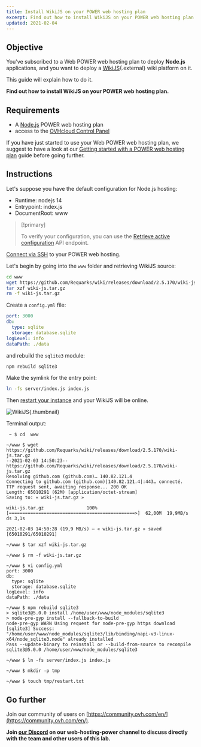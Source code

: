 ```yaml
---
title: Install WikiJS on your POWER web hosting plan
excerpt: Find out how to install WikiJS on your POWER web hosting plan
updated: 2021-02-04
---
```


## Objective

You've subscribed to a Web POWER web hosting plan to deploy **Node.js** applications, and you want to deploy a [WikiJS](https://wiki.js.org/){.external} wiki platform on it.

This guide will explain how to do it.

**Find out how to install WikiJS on your POWER web hosting plan.**

## Requirements

- A [Node.js](https://labs.ovh.com/managed-nodejs) POWER web hosting plan
- access to the [OVHcloud Control Panel](https://www.ovh.com/auth/?action=gotomanager&from=https://www.ovh.co.uk/&ovhSubsidiary=GB)

If you have just started to use your Web POWER web hosting plan, we suggest to have a look at our [Getting started with a POWER web hosting plan](getting-started1.) guide before going further.

## Instructions

Let's suppose you have the default configuration for Node.js hosting:

- Runtime: nodejs 14   
- Entrypoint: index.js 
- DocumentRoot: www

> [!primary]
>
> To verify your configuration, you can use the [Retrieve active configuration](getting-started#api-get-active-configuration.) API endpoint.

[Connect via SSH](getting-started#ssh.) to your POWER web hosting.

Let's begin by going into the `www` folder and retrieving WikiJS source:

```sh
cd www
wget https://github.com/Requarks/wiki/releases/download/2.5.170/wiki-js.tar.gz
tar xzf wiki-js.tar.gz
rm -f wiki-js.tar.gz
```

Create a `config.yml` file:

```yaml
port: 3000
db:
  type: sqlite
  storage: database.sqlite
logLevel: info
dataPath: ./data
```

and rebuild the `sqlite3` module: 

```sh
npm rebuild sqlite3
```

Make the symlink for the entry point:

```sh
ln -fs server/index.js index.js
```

Then [restart your instance](getting-started#restart.) and your WikiJS will be online.

![WikiJS](nodejs-install-wikijs-01.png){.thumbnail}

Terminal output:

```console
 ~ $ cd  www

~/www $ wget https://github.com/Requarks/wiki/releases/download/2.5.170/wiki-js.tar.gz
--2021-02-03 14:50:23--  https://github.com/Requarks/wiki/releases/download/2.5.170/wiki-js.tar.gz
Resolving github.com (github.com)… 140.82.121.4
Connecting to github.com (github.com)|140.82.121.4|:443… connecté.
TTP request sent, awaiting response... 200 OK
Length: 65010291 (62M) [application/octet-stream]
Saving to: « wiki-js.tar.gz »

wiki-js.tar.gz                100%[===============================================>]  62,00M  19,9MB/s    ds 3,1s

2021-02-03 14:50:28 (19,9 MB/s) — « wiki-js.tar.gz » saved [65010291/65010291]

~/www $ tar xzf wiki-js.tar.gz

~/www $ rm -f wiki-js.tar.gz

~/www $ vi config.yml
port: 3000
db:
  type: sqlite
  storage: database.sqlite
logLevel: info
dataPath: ./data
 
~/www $ npm rebuild sqlite3 
> sqlite3@5.0.0 install /home/user/www/node_modules/sqlite3
> node-pre-gyp install --fallback-to-build 
node-pre-gyp WARN Using request for node-pre-gyp https download
[sqlite3] Success: "/home/user/www/node_modules/sqlite3/lib/binding/napi-v3-linux-x64/node_sqlite3.node" already installed
Pass --update-binary to reinstall or --build-from-source to recompile
sqlite3@5.0.0 /home/user/www/node_modules/sqlite3 
 
~/www $ ln -fs server/index.js index.js

~/www $ mkdir -p tmp

~/www $ touch tmp/restart.txt
```

## Go further

Join our community of users on [https://community.ovh.com/en/](https://community.ovh.com/en/).

**Join [our Discord](https://discord.gg/ovhcloud) on our web-hosting-power channel to discuss directly with the team and other users of this lab.**